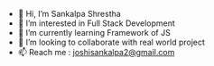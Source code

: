 - 👋 Hi, I’m Sankalpa Shrestha
- 👀 I’m interested in Full Stack Development 
- 🌱 I’m currently learning Framework of JS
- 💞️ I’m looking to collaborate with real world project
- 📫 Reach me : joshisankalpa2@gmail.com

<!---
Sankalpa18/Sankalpa18 is a ✨ special ✨ repository because its `README.md` (this file) appears on your GitHub profile.
You can click the Preview link to take a look at your changes.
--->
